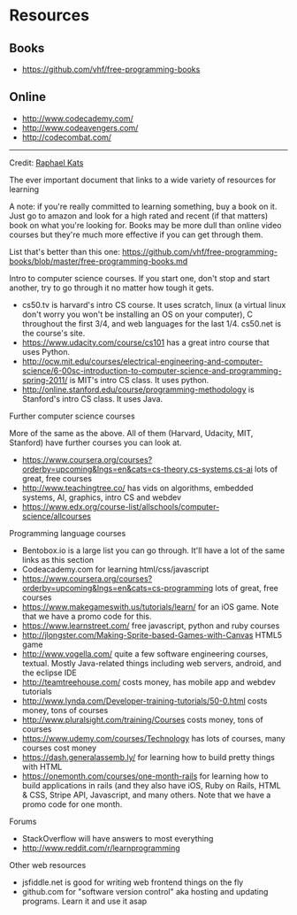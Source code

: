 # Resources

## Books

* https://github.com/vhf/free-programming-books

## Online

* http://www.codecademy.com/
* http://www.codeavengers.com/
* http://codecombat.com/

---

Credit: [Raphael Kats](https://github.com/raphaelrk)

The ever important document that links to a wide variety of resources for learning

A note: if you're really committed to learning something, buy a book on it.
Just go to amazon and look for a high rated and recent (if that matters) book
on what you're looking for. Books may be more dull than online video courses
but they're much more effective if you can get through them.

List that's better than this one:
https://github.com/vhf/free-programming-books/blob/master/free-programming-books.md

Intro to computer science courses. If you start one, don't stop and start
another, try to go through it no matter how tough it gets.

* cs50.tv is harvard's intro CS course. It uses scratch, linux (a virtual linux
  don't worry you won't be installing an OS on your computer), C throughout the
  first 3/4, and web languages for the last 1/4. cs50.net is the course's site.
* https://www.udacity.com/course/cs101 has a great intro course that uses
  Python.
* http://ocw.mit.edu/courses/electrical-engineering-and-computer-science/6-00sc-introduction-to-computer-science-and-programming-spring-2011/
  is MIT's intro CS class. It uses python.
* http://online.stanford.edu/course/programming-methodology is Stanford's intro
  CS class. It uses Java.

Further computer science courses

More of the same as the above. All of them (Harvard, Udacity, MIT, Stanford)
have further courses you can look at.

* https://www.coursera.org/courses?orderby=upcoming&lngs=en&cats=cs-theory,cs-systems,cs-ai
  lots of great, free courses
* http://www.teachingtree.co/ has vids on algorithms, embedded systems, AI,
  graphics, intro CS and webdev
* https://www.edx.org/course-list/allschools/computer-science/allcourses

Programming language courses

* Bentobox.io is a large list you can go through. It'll have a lot of the same
  links as this section
* Codeacademy.com for learning html/css/javascript
* https://www.coursera.org/courses?orderby=upcoming&lngs=en&cats=cs-programming
  lots of great, free courses
* https://www.makegameswith.us/tutorials/learn/ for an iOS game. Note that we have a promo code for this.
* https://www.learnstreet.com/ free javascript, python and ruby courses
* http://jlongster.com/Making-Sprite-based-Games-with-Canvas HTML5 game
* http://www.vogella.com/ quite a few software engineering courses, textual.
  Mostly Java-related things including web servers, android, and the eclipse
  IDE
* http://teamtreehouse.com/ costs money, has mobile app and webdev tutorials
* http://www.lynda.com/Developer-training-tutorials/50-0.html costs money, tons
  of courses
* http://www.pluralsight.com/training/Courses costs money, tons of courses
* https://www.udemy.com/courses/Technology has lots of courses, many courses
  cost money
* https://dash.generalassemb.ly/ for learning how to build pretty things with HTML
* https://onemonth.com/courses/one-month-rails for learning how to build applications in rails (and they also have iOS, Ruby on Rails, HTML & CSS, Stripe API, Javascript, and many others. Note that we have a promo code for one month. 

Forums

* StackOverflow will have answers to most everything
* http://www.reddit.com/r/learnprogramming

Other web resources

* jsfiddle.net is good for writing web frontend things on the fly
* github.com for "software version control" aka hosting and updating programs. Learn it and use it asap

